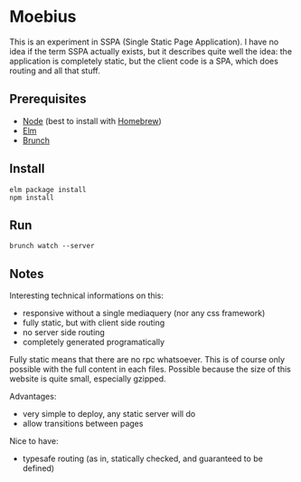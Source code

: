 # Moebius

This is an experiment in SSPA (Single Static Page Application).  I have no idea
if the term SSPA actually exists, but it describes quite well the idea: the
application is completely static, but the client code is a SPA, which does routing
and all that stuff.


## Prerequisites

- [Node](http://nodejs.org) (best to install with [Homebrew](http://brew.sh))
- [Elm](http://elm-lang.org/install)
- [Brunch](http://brunch.io)

## Install

```
elm package install
npm install
```

## Run

`brunch watch --server`

## Notes

Interesting technical informations on this:
- responsive without a single mediaquery (nor any css framework)
- fully static, but with client side routing
- no server side routing
- completely generated programatically

Fully static means that there are no rpc whatsoever.  This is of course only
possible with the full content in each files.  Possible because the size of this
website is quite small, especially gzipped.

Advantages:
- very simple to deploy, any static server will do
- allow transitions between pages

Nice to have:
- typesafe routing (as in, statically checked, and guaranteed to be defined)
